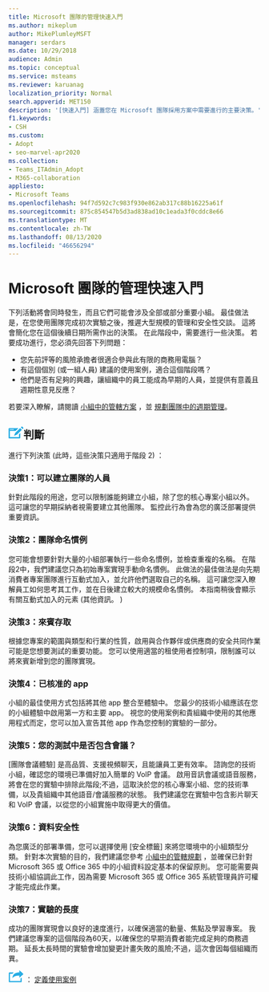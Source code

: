 ```yaml
---
title: Microsoft 團隊的管理快速入門
ms.author: mikeplum
author: MikePlumleyMSFT
manager: serdars
ms.date: 10/29/2018
audience: Admin
ms.topic: conceptual
ms.service: msteams
ms.reviewer: karuanag
localization_priority: Normal
search.appverid: MET150
description: '[快速入門] 涵蓋您在 Microsoft 團隊採用方案中需要進行的主要決策。'
f1.keywords:
- CSH
ms.custom:
- Adopt
- seo-marvel-apr2020
ms.collection:
- Teams_ITAdmin_Adopt
- M365-collaboration
appliesto:
- Microsoft Teams
ms.openlocfilehash: 94f7d592c7c983f930e862ab317c88b16225a61f
ms.sourcegitcommit: 875c854547b5d3ad838ad10c1eada3f0cddc8e66
ms.translationtype: MT
ms.contentlocale: zh-TW
ms.lasthandoff: 08/13/2020
ms.locfileid: "46656294"
---
```

# <a name="governance-quick-start-for-microsoft-teams"></a>Microsoft 團隊的管理快速入門

下列活動將會同時發生，而且它們可能會涉及全部或部分重要小組。 最佳做法是，在您使用團隊完成初次實驗之後，推遲大型規模的管理和安全性交談。 這將會簡化您在這個後續日期所需作出的決策。 在此階段中，需要進行一些決策。 若要成功進行，您必須先回答下列問題：

- 您先前評等的風險承擔者很適合參與此有限的商務用電腦？
- 有這個個別 (或一組人員) 建議的使用案例，適合這個階段嗎？  
- 他們是否有足夠的興趣，讓組織中的員工能成為早期的人員，並提供有意義且週期性意見反應？ 

若要深入瞭解，請閱讀 [小組中的管轄方案](plan-teams-governance.md) ，並 [規劃團隊中的週期管理](plan-teams-lifecycle.md)。

## <a name="an-icon-representing-a-decision-pointdecisions"></a>![代表決策點的圖示](media/teams-adoption-decision-icon.png)判斷

進行下列決策 (此時，這些決策只適用于階段 2) ：

### <a name="decision-1-who-can-create-teams"></a>決策1：可以建立團隊的人員 

針對此階段的用途，您可以限制誰能夠建立小組，除了您的核心專案小組以外。 這可讓您的早期採納者視需要建立其他團隊。 監控此行為會為您的廣泛部署提供重要資訊。

### <a name="decision-2-teams-naming-conventions"></a>決策2：團隊命名慣例 

您可能會想要針對大量的小組部署執行一些命名慣例，並檢查重複的名稱。 在階段2中，我們建議您只為初始專案實現手動命名慣例。 此做法的最佳做法是向先期消費者專案團隊進行互動式加入，並允許他們選取自己的名稱。 這可讓您深入瞭解員工如何思考其工作，並在日後建立較大的規模命名慣例。 本指南稍後會顯示有關互動式加入的元素 (其他資訊。 ) 

### <a name="decision-3-guest-access"></a>決策3：來賓存取

根據您專案的範圍與類型和行業的性質，啟用與合作夥伴或供應商的安全共同作業可能是您想要測試的重要功能。 您可以使用適當的租使用者控制項，限制誰可以將來賓新增到您的團隊實現。 

### <a name="decision-4-approved-apps"></a>決策4：已核准的 app

小組的最佳使用方式包括將其他 app 整合至體驗中。 您最少的技術小組應該在您的小組體驗中啟用第一方和主要 app。 視您的使用案例和貴組織中使用的其他應用程式而定，您可以加入宣告其他 app 作為您控制的實驗的一部分。 

### <a name="decision-5-are-meetings-included-in-your-test"></a>決策5：您的測試中是否包含會議？ 

[團隊會議體驗] 是高品質、支援視頻聊天，且能讓員工更有效率。 諮詢您的技術小組，確認您的環境已準備好加入簡單的 VoIP 會議。 啟用音訊會議或語音服務，將會在您的實驗中排除此階段;不過，這取決於您的核心專案小組、您的技術準備，以及貴組織中其他語音/會議服務的狀態。 我們建議您在實驗中包含影片聊天和 VoIP 會議，以從您的小組實施中取得更大的價值。 

### <a name="decision-6--data-security"></a>決策6：資料安全性

為您廣泛的部署準備，您可以選擇使用 [安全標籤] 來將您環境中的小組類型分類。 針對本次實驗的目的，我們建議您參考 [小組中的管轄規劃](plan-teams-governance.md) ，並確保已針對 Microsoft 365 或 Office 365 中的小組資料設定基本的保留原則。 您可能需要與技術小組協調此工作，因為需要 Microsoft 365 或 Office 365 系統管理員許可權才能完成此作業。

### <a name="decision-7-length-of-your-experiment"></a>決策7：實驗的長度

成功的團隊實現會以良好的速度進行，以確保適當的動量、焦點及學習專案。 我們建議您專案的這個階段為60天，以確保您的早期消費者能完成足夠的商務週期。 延長太長時間的實驗會增加變更計畫失敗的風險;不過，這次會因每個組織而異。  

![代表下一個步驟的圖示 ](media/teams-adoption-next-icon.png) ： [定義使用案例](teams-adoption-define-usage-scenarios.md)
